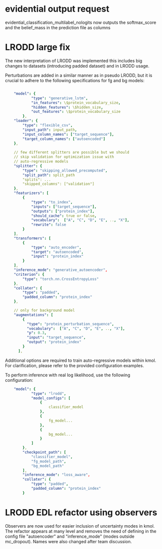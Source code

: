 # evidential output request

evidential_classification_multilabel_nologits now outputs the softmax_score and the belief_mass in the prediction file as columns

# LRODD large fix

The new interpretation of LRODD was implemented this includes big changes to datasets (introducing padded dataset) and in LRODD usage.

Perturbations are added in a similar manner as in pseudo LRODD, but it is crucial to adhere to the following specifications for fg and bg models:

```yaml

    "model": {
            "type": "generative_lstm",
            "in_features": \$protein_vocabulary_size,
            "hidden_features": \$hidden_size,
            "out_features": \$protein_vocabulary_size
        },
    "loader": {
        "type": "flexible_csv",
        "input_path": input_path,
        "input_column_names": ["target_sequence"],
        "target_column_names": ["autoencoded"]
    },
    
    // few different splitters are possible but we should
    // skip validation for optimization issue with
    // auto-regressive models
    "splitter": {
        "type": "skipping_allowed_precomputed",
        "split_path": split_path
        "splits": ...
        "skipped_columns": ["validation"]
    },
    "featurizers": [
        {
            "type": "to_index",
            "inputs": ["target_sequence"],
            "outputs": ["protein_index"],
            "should_cache": true or false,
            "vocabulary":  ["A", "C", "D", "E", .., "X"],
            "rewrite": false
        }
    ],
    "transformers": [
        {
            "type": "auto_encoder",
            "target": "autoencoded",
            "input": "protein_index" 
        }
    ],
    "inference_mode": "generative_autoencoder",
    "criterion": {
        "type": "torch.nn.CrossEntropyLoss"
    },
    "collater": {
        "type": "padded",
        "padded_column": "protein_index"
    },

    // only for background model
    "augmentations": [
        {
          "type": "protein_perturbation_sequence",
          "vocabulary":  ["A", "C", "D", "E", .., "X"],
          "p": 0.3,
          "input": "target_sequence",
          "output": "protein_index"
        }
      ],

```

Additional options are required to train auto-regressive models within kmol. For clarification, please refer to the provided configuration examples.

To perform inference with real log likelihood, use the following configuration:


```yaml
    "model": {
            "type": "lrodd",
            "model_configs": [
                {
                    classifier_model
                },                
                {
                    fg_model...
                },
                {
                    bg_model...
                }
            ]
        },
        "checkpoint_path": [
            "classifier_model",
            "fg_model_path",
            "bg_model_path"
        ],
        "inference_mode": "loss_aware",
        "collater": {
            "type": "padded",
            "padded_column": "protein_index"
        }    
```

# LRODD EDL refactor using observers

Observers are now used for easier inclusion of uncertainty modes in kmol. The refactor appears at many level and removes the need of defining in the config file "autoencoder" and "inference_mode" (modes outside mc_dropout). 
Names were also changed after team discussion.

